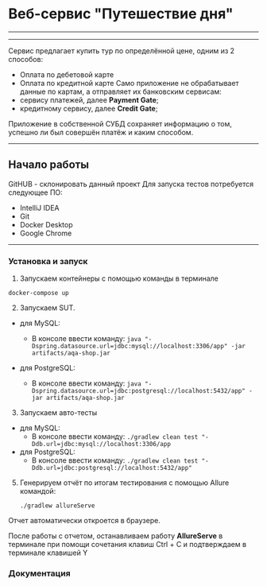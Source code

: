 # Веб-сервис "Путешествие дня"
****************************
********************************
Сервис предлагает купить тур по определённой цене, одним из 2 способов:
+ Оплата по дебетовой карте
+ Оплата по кредитной карте
Само приложение не обрабатывает данные по картам, а отправляет их банковским сервисам:
+ сервису платежей, далее **Payment Gate**;
+ кредитному сервису, далее **Credit Gate**;
  
Приложение в собственной СУБД сохраняет информацию о том, успешно ли был совершён платёж и каким способом.
*******************************
## Начало работы
GitHUB - склонировать данный проект
Для запуска тестов потребуется следующее ПО:
+ IntelliJ IDEA
+ Git
+ Docker Desktop
+ Google Chrome
**************************************
### Установка и запуск
1. Запускаем контейнеры с помощью команды в терминале

```docker-compose up```

2. Запускаем SUT. 
+ для MySQL: 

  + В консоле ввести команду: ```java "-Dspring.datasource.url=jdbc:mysql://localhost:3306/app" -jar artifacts/aqa-shop.jar```

+ для PostgreSQL: 

  + В консоле ввести команду: 
  ```java "-Dspring.datasource.url=jdbc:postgresql://localhost:5432/app" -jar artifacts/aqa-shop.jar```


3. Запускаем авто-тесты
+ для MySQL:
  +  В консоле ввести команду: ```./gradlew clean test "-Ddb.url=jdbc:mysql://localhost:3306/app```
+ для PostgreSQL:
    + В консоле ввести команду: ```./gradlew clean test "-Ddb.url=jdbc:postgresql://localhost:5432/app"```
5. Генерируем отчёт по итогам тестирования с помощью Allure командой:

   ```./gradlew allureServe```

Отчет автоматически откроется в браузере.

После работы с отчетом, останавливаем работу **АllureServe** в терминале при помощи сочетания клавиш Ctrl + C и подтверждаем в терминале клавишей Y

### Документация
   